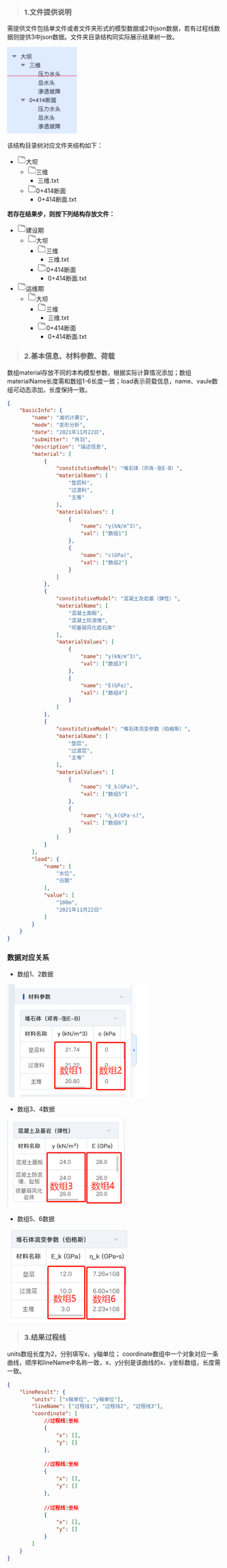 > ### 1.文件提供说明
 需提供文件包括单文件或者文件夹形式的模型数据或2中json数据，若有过程线数据则提供3中json数据。文件夹目录结构同实际展示结果树一致。

  ![image](./indexTree.png)

该结构目录树对应文件夹结构如下：
+ <img src="./文件夹.png" alt="图片替换文本" width="20px" height="20px"/>大坝
    + <img src="./文件夹.png" alt="图片替换文本" width="20px" height="20px"/>三维
        + 三维.txt
    + <img src="./文件夹.png" alt="图片替换文本" width="20px" height="20px"/>0+414断面
        + 0+414断面.txt


**若存在结果步，则按下列结构存放文件：**
+ <img src="./文件夹.png" alt="图片替换文本" width="20px" height="20px"/>建设期
    + <img src="./文件夹.png" alt="图片替换文本" width="20px" height="20px"/>大坝
        + <img src="./文件夹.png" alt="图片替换文本" width="20px" height="20px"/>三维
            + 三维.txt
        + <img src="./文件夹.png" alt="图片替换文本" width="20px" height="20px"/>0+414断面
            + 0+414断面.txt
+ <img src="./文件夹.png" alt="图片替换文本" width="20px" height="20px"/>运维期
    + <img src="./文件夹.png" alt="图片替换文本" width="20px" height="20px"/>大坝
        + <img src="./文件夹.png" alt="图片替换文本" width="20px" height="20px"/>三维
            + 三维.txt
        + <img src="./文件夹.png" alt="图片替换文本" width="20px" height="20px"/>0+414断面
            + 0+414断面.txt
            
> ### 2.基本信息、材料参数、荷载
  数组material存放不同的本构模型参数，根据实际计算情况添加；数组materialName长度需和数组1-6长度一致；load表示荷载信息，name、vaule数组可动态添加，长度保持一致。

```json
{
    "basicInfo": {
        "name": "滩坑计算1",
        "mode": "变形分析",
        "date": "2021年11月22日",
        "submitter": "肖羽",
        "description": "描述信息",
        "material": [
            {
                "constitutiveModel": "堆石体（邓肯-张E-B）",
                "materialName": [
                    "垫层料",
                    "过渡料",
                    "主推"
                ],
                "materialValues": [
                    {
                        "name": "γ(kN/m^3)",
                        "val": ["数组1"]
                    },
                    {
                        "name": "c(GPa)",
                        "val": ["数组2"]
                    }
                ]
            },
            {
                "constitutiveModel": "混凝土及岩基（弹性）",
                "materialName": [
                    "混凝土面板",
                    "混凝土防浪墙",
                    "坝基弱风化岩石体"
                ],
                "materialValues": [
                    {
                        "name": "γ(kN/m^3)",
                        "val": ["数组3"]
                    },
                    {
                        "name": "E(GPa)",
                        "val": ["数组4"]
                    }
                ]
            },
            {
                "constitutiveModel": "堆石体流变参数（伯格斯）",
                "materialName": [
                    "垫层",
                    "过渡层",
                    "主堆"
                ],
                "materialValues": [
                    {
                        "name": "E_k(GPa)",
                        "val": ["数组5"]
                    },
                    {
                        "name": "η_k(GPa·s)",
                        "val": ["数组6"]
                    }
                ]
            }
        ],
        "load": {
            "name": [
                "水位",
                "日期"
            ],
            "value": [
                "100m",
                "2021年11月22日"
            ]
        }
    }
}
```
### 数据对应关系
* 数组1、2数据

![image](./arr12.png)
* 数组3、4数据

![image](./arr34.png)
* 数组5、6数据

![image](./arr56.png)

> ### 3.结果过程线
units数组长度为2，分别填写x、y轴单位； coordinate数组中一个对象对应一条曲线，顺序和lineName中名称一致，x、y分别是该曲线的x、y坐标数组，长度需一致。
```json
{
    "lineResult": {
        "units": ["x轴单位", "y轴单位"],
        "lineName": ["过程线1", "过程线2", "过程线3"],
        "coordinate": [
            //过程线1坐标
            {
                "x": [],
                "y": []
            },

            //过程线2坐标
            {
                "x": [],
                "y": []
            },

            //过程线3坐标
            {
                "x": [],
                "y": []
            }
        ]
    }
}
```
